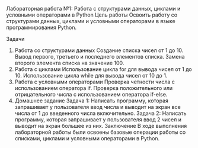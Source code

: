 Лабораторная работа №1: Работа с структурами данных, циклами и условными операторами в Python
Цель работы
Освоить работу со структурами данных, циклами и условными операторами в языке программирования Python.

Задачи
1. Работа со структурами данных
Создание списка чисел от 1 до 10.
Вывод первого, третьего и последнего элементов списка.
Замена второго элемента списка на значение 100.
2. Работа с циклами
Использование цикла for для вывода чисел от 1 до 10.
Использование цикла while для вывода чисел от 10 до 1.
3. Работа с условными операторами
Проверка четности числа с использованием оператора if.
Проверка положительного или отрицательного числа с использованием оператора if-else.
4. Домашнее задание
Задача 1: Написать программу, которая запрашивает у пользователя ввод числа и выводит на экран все числа от 1 до введенного числа включительно.
Задача 2: Написать программу, которая запрашивает у пользователя ввод 2 чисел и выводит на экран большее из них.
Заключение
В ходе выполнения лабораторной работы были освоены базовые операции работы со списками, циклами и условными операторами в Python.
